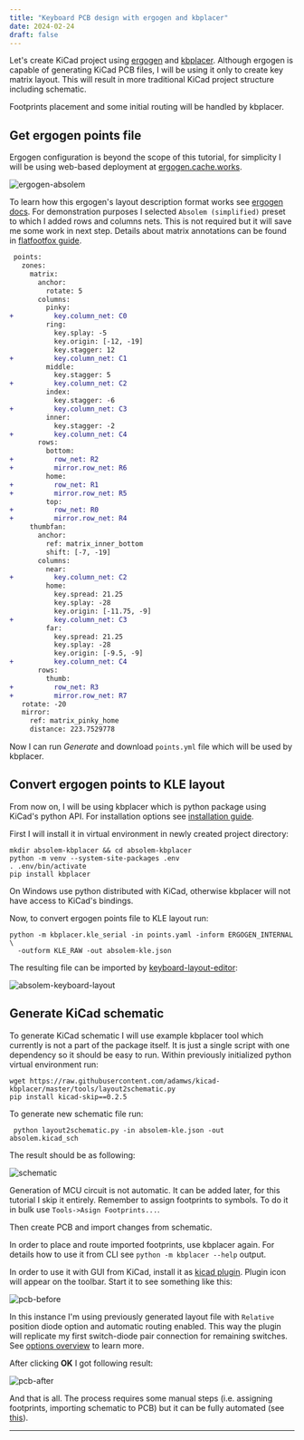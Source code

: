 ```yaml
---
title: "Keyboard PCB design with ergogen and kbplacer"
date: 2024-02-24
draft: false
---
```


Let's create KiCad project using [ergogen](https://github.com/ergogen/ergogen) and [kbplacer](https://github.com/adamws/kicad-kbplacer).
Although ergogen is capable of generating KiCad PCB files, I will be using it only
to create key matrix layout. This will result in more traditional KiCad project
structure including schematic.

Footprints placement and some initial routing will be handled by kbplacer.

## Get ergogen points file

Ergogen configuration is beyond the scope of this tutorial, for simplicity I will be
using web-based deployment at [ergogen.cache.works](https://ergogen.cache.works/).

![ergogen-absolem](/img/0003/ergogen-absolem.png)

To learn how this ergogen's layout description format works see [ergogen docs](https://docs.ergogen.xyz/).
For demonstration purposes I selected `Absolem (simplified)` preset to which I added
rows and columns nets. This is not required but it will save me some work in next step.
Details about matrix annotations can be found in [flatfootfox guide](https://flatfootfox.com/ergogen-part3-pcbs/).

```diff
 points:
   zones:
     matrix:
       anchor:
         rotate: 5
       columns:
         pinky:
+          key.column_net: C0
         ring:
           key.splay: -5
           key.origin: [-12, -19]
           key.stagger: 12
+          key.column_net: C1
         middle:
           key.stagger: 5
+          key.column_net: C2
         index:
           key.stagger: -6
+          key.column_net: C3
         inner:
           key.stagger: -2
+          key.column_net: C4
       rows:
         bottom:
+          row_net: R2
+          mirror.row_net: R6
         home:
+          row_net: R1
+          mirror.row_net: R5
         top:
+          row_net: R0
+          mirror.row_net: R4
     thumbfan:
       anchor:
         ref: matrix_inner_bottom
         shift: [-7, -19]
       columns:
         near:
+          key.column_net: C2
         home:
           key.spread: 21.25
           key.splay: -28
           key.origin: [-11.75, -9]
+          key.column_net: C3
         far:
           key.spread: 21.25
           key.splay: -28
           key.origin: [-9.5, -9]
+          key.column_net: C4
       rows:
         thumb:
+          row_net: R3
+          mirror.row_net: R7
   rotate: -20
   mirror:
     ref: matrix_pinky_home
     distance: 223.7529778
```

Now I can run *Generate* and download `points.yml` file which will be used by kbplacer.

## Convert ergogen points to KLE layout

From now on, I will be using kbplacer which is python package using KiCad's python API.
For installation options see [installation guide](https://github.com/adamws/kicad-kbplacer?tab=readme-ov-file#installation).

First I will install it in virtual environment in newly created project directory:

```shell
mkdir absolem-kbplacer && cd absolem-kbplacer
python -m venv --system-site-packages .env
. .env/bin/activate
pip install kbplacer
```

On Windows use python distributed with KiCad, otherwise kbplacer will not have access to KiCad's bindings.

Now, to convert ergogen points file to KLE layout run:

```shell
python -m kbplacer.kle_serial -in points.yaml -inform ERGOGEN_INTERNAL \
  -outform KLE_RAW -out absolem-kle.json
```

The resulting file can be imported by [keyboard-layout-editor](http://www.keyboard-layout-editor.com/):

![absolem-keyboard-layout](/img/0003/absolem-keyboard-layout.png)

## Generate KiCad schematic

To generate KiCad schematic I will use example kbplacer tool which currently is not a part
of the package itself. It is just a single script with one dependency so it should be easy to run.
Within previously initialized python virtual environment run:

```shell
wget https://raw.githubusercontent.com/adamws/kicad-kbplacer/master/tools/layout2schematic.py
pip install kicad-skip==0.2.5
```

To generate new schematic file run:

```shell
 python layout2schematic.py -in absolem-kle.json -out absolem.kicad_sch
```

The result should be as following:

![schematic](/img/0003/schematic.png)

Generation of MCU circuit is not automatic. It can be added later, for this tutorial I skip it entirely.
Remember to assign footprints to symbols. To do it in bulk use `Tools->Asign Footprints...`.

Then create PCB and import changes from schematic.

In order to place and route imported footprints, use kbplacer again. For details
how to use it from CLI see `python -m kbplacer --help` output.

In order to use it with GUI from KiCad, install it as [kicad plugin](https://github.com/adamws/kicad-kbplacer?tab=readme-ov-file#installation-as-kicad-plugin).
Plugin icon will appear on the toolbar. Start it to see something like this:

![pcb-before](/img/0003/pcb-before.png)

In this instance I'm using previously generated layout file with `Relative` position diode option
and automatic routing enabled. This way the plugin will replicate my first switch-diode pair connection for
remaining switches. See [options overview](https://github.com/adamws/kicad-kbplacer?tab=readme-ov-file#options-overview) to learn more.

After clicking **OK** I got following result:

![pcb-after](/img/0003/pcb-after.png)

And that is all. The process requires some manual steps (i.e. assigning footprints, importing schematic to PCB)
but it can be fully automated (see [this](https://github.com/adamws/kicad-kbplacer/tree/master/examples/absolem-ergogen)).

---

